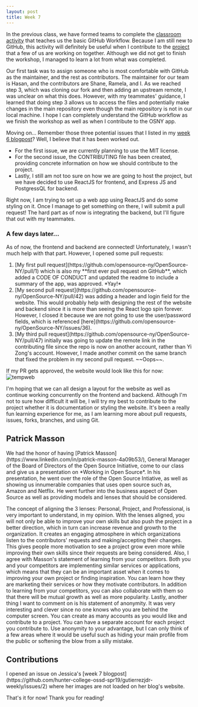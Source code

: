 ```yaml
---
layout: post
title: Week 7
---
```


In the previous class, we have formed teams to complete the [classroom activity](https://github.com/hunter-college-ossd-spr19/github-workflow-activity-01) that teaches us the basic GitHub Workflow. Because I am still new to GitHub, this activity will definitely be useful when I contribute to the [project](https://github.com/yizongk/OpenSource-NY) that a few of us are working on together. Although we did not get to finish the workshop, I managed to learn a lot from what was completed.

Our first task was to assign someone who is most comfortable with GitHub as the maintainer, and the rest as contributors. The maintainer for our team is Hasan, and the contributors are Shane, Ramela, and I. As we reached step 3, which was cloning our fork and then adding an upstream remote, I was unclear on what this does. However, with my teammates' guidance, I learned that doing step 3 allows us to access the files and potentially make changes in the main repository even though the main repository is not in our local machine. I hope I can completely understand the GitHub workflow as we finish the workshop as well as when I contribute to the OSNY app.

Moving on... Remember those three potential issues that I listed in my [week 6 blogpost](https://hunter-college-ossd-spr19.github.io/mxmsunny-weekly/week06/)? Well, I believe that it has been worked out. 
<ul>
	<li>For the first issue, we are currently planning to use the MIT license.</li>
	<li>For the second issue, the CONTRIBUTING file has been created, providing concrete information on how we should contribute to the project.</li>
	<li>Lastly, I still am not too sure on how we are going to host the project, but we have decided to use ReactJS for frontend, and Express JS and PostgressQL for backend.</li>
</ul>

Right now, I am trying to set up a web app using ReactJS and do some styling on it. Once I manage to get something on there, I will submit a pull request! The hard part as of now is integrating the backend, but I'll figure that out with my teammates.

<h3>A few days later...</h3>
As of now, the frontend and backend are connected! Unfortunately, I wasn't much help with that part. However, I opened some pull requests:

<ol>
<li>[My first pull request](https://github.com/opensource-ny/OpenSource-NY/pull/1) which is also my **first ever pull request on GitHub**, which added a CODE OF CONDUCT and updated the readme to include a summary of the app, was approved. *Yay!*</li>
<li>[My second pull request](https://github.com/opensource-ny/OpenSource-NY/pull/42) was adding a header and login field for the website. This would probably help with designing the rest of the website and backend since it is more than seeing the React logo spin forever. However, I closed it because we are not going to use the user/password fields, which is referenced [here](https://github.com/opensource-ny/OpenSource-NY/issues/36).</li>
<li>[My third pull request](https://github.com/opensource-ny/OpenSource-NY/pull/47) initially was going to update the remote link in the contributing file since the repo is now on another account, rather than Yi Zong's account. However, I made another commit on the same branch that fixed the problem in my second pull request. ~~Oops~~.</li>
</ol>

If my PR gets approved, the website would look like this for now:
![tempweb](https://user-images.githubusercontent.com/43188391/54322785-f35b4280-45cc-11e9-9420-acd0aaa3955f.jpg)

I'm hoping that we can all design a layout for the website as well as continue working concurrently on the frontend and backend. Although I'm not to sure how difficult it will be, I will try my best to contribute to the project whether it is documentation or styling the website. It's been a really fun learning experience for me, as I am learning more about pull requests, issues, forks, branches, and using Git.

<h2>Patrick Masson</h2>
We had the honor of having [Patrick Masson](https://www.linkedin.com/in/patrick-masson-4a09b53/), General Manager of the Board of Directors of the Open Source Initiative, come to our class and give us a presentation on *Working in Open Source*. In his presentation, he went over the role of the Open Source Intiative, as well as showing us innumerable companies that uses open source such as, Amazon and Netflix. He went further into the business aspect of Open Source as well as providing models and lenses that should be considered.

The concept of aligning the 3 lenses: Personal, Project, and Professional, is very important to understand, in my opinion. With the lenses aligned, you will not only be able to improve your own skills but also push the project in a better direction, which in turn can increase revenue and growth to the organization. It creates an engaging atmosphere in which organizations listen to the contributors' requests and making/accepting their changes. This gives people more motivation to see a project grow even more while improving their own skills since their requests are being considered. Also, I agree with Masson's statement of learning from your competitors. Both you and your competitors are implementing similar services or applications, which means that they can be an important asset when it comes to improving your own project or finding inspiration. You can learn how they are marketing their services or how they motivate contributors. In addition to learning from your competitors, you can also collaborate with them so that there will be mutual growth as well as more popularity. Lastly, another thing I want to comment on is his statement of anonymity. It was very interesting and clever since no one knows who you are behind the computer screen. You can create as many accounts as you would like and contribute to a project. You can have a separate account for each project you contribute to. Use anonymity to your advantage, but I can only think of a few areas where it would be useful such as hiding your main profile from the public or softening the blow from a silly mistake.

<h2>Contributions</h2>
I opened an issue on Jessica's [week 7 blogpost](https://github.com/hunter-college-ossd-spr19/gutierrezjdr-weekly/issues/2) where her images are not loaded on her blog's website.

That's it for now! Thank you for reading!
